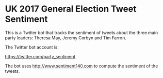 # UK 2017 General Election Tweet Sentiment

This is a Twitter bot that tracks the sentiment of tweets about the
three main party leaders: Theresa May, Jeremy Corbyn and Tim Farron.

The Twitter bot account is:

https://twitter.com/party_sentiment

The bot uses http://www.sentiment140.com to compute the sentiment of
the tweets.
